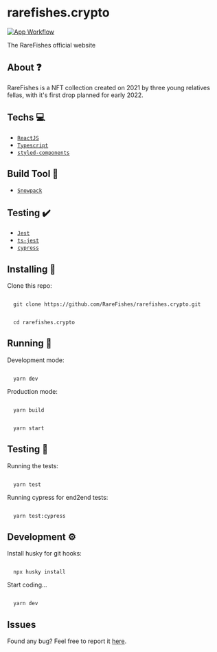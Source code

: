 # rarefishes.crypto

[![App Workflow](https://github.com/rarefishes/rarefishes.crypto/actions/workflows/app-workflow.yaml/badge.svg?branch=main)](https://github.com/rarefishes/rarefishes.crypto/actions/workflows/app-workflow.yaml)

The RareFishes official website

## About ❓

RareFishes is a NFT collection created on 2021 by three young relatives fellas, with it's first drop planned for early 2022.

## Techs 💻

- [`ReactJS`](https://pt-br.reactjs.org)
- [`Typescript`](https://www.typescriptlang.org)
- [`styled-components`](https://styled-components.com/)

## Build Tool :hammer:

- [`Snowpack`](https://www.snowpack.dev/)

## Testing ✔️

- [`Jest`](https://jestjs.io)
- [`ts-jest`](https://kulshekhar.github.io/ts-jest/)
- [`cypress`](https://www.cypress.io/)

## Installing 🚧

Clone this repo:

```

  git clone https://github.com/RareFishes/rarefishes.crypto.git

```

```

  cd rarefishes.crypto

```

## Running 🏃

Development mode:

```

  yarn dev

```

Production mode:

```

  yarn build

```

```

  yarn start

```

## Testing 🏃

Running the tests:

```

  yarn test

```

Running cypress for end2end tests:

```

  yarn test:cypress

```

## Development :gear:

Install husky for git hooks:

```

  npx husky install

```

Start coding...

```

  yarn dev

```

## Issues

Found any bug? Feel free to report it [here](https://github.com/RareFishes/rarefishes.crypto/issues).
